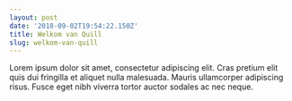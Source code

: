 ```yaml
---
layout: post
date: '2018-09-02T19:54:22.150Z'
title: Welkom van Quill
slug: welkom-van-quill
---
```

Lorem ipsum dolor sit amet, consectetur adipiscing elit. Cras pretium elit quis dui fringilla et aliquet nulla malesuada. Mauris ullamcorper adipiscing risus. Fusce eget nibh viverra tortor auctor sodales ac nec neque.
